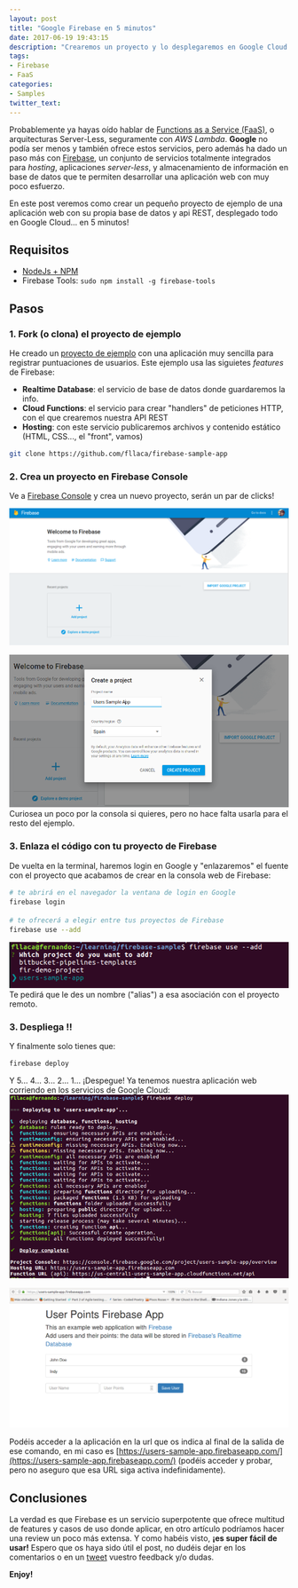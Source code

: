 ```yaml
---
layout: post
title: "Google Firebase en 5 minutos"
date: 2017-06-19 19:43:15
description: "Crearemos un proyecto y lo desplegaremos en Google Cloud rápidamente en 4 pasos, usando Firebase"
tags:
- Firebase
- FaaS
categories:
- Samples
twitter_text:
---
```


Probablemente ya hayas oído hablar de [Functions as a Service (FaaS)](https://en.wikipedia.org/wiki/Function_as_a_Service), o arquitecturas Server-Less, seguramente con _AWS Lambda_. **Google** no podía ser menos y también ofrece estos servicios, pero además ha dado un paso más con [Firebase](https://firebase.google.com/), un conjunto de servicios totalmente integrados para _hosting_, aplicaciones _server-less_, y almacenamiento de información en base de datos que te permiten desarrollar una aplicación web con muy poco esfuerzo.

En este post veremos como crear un pequeño proyecto de ejemplo de una aplicación web con su propia base de datos y api REST, desplegado todo en Google Cloud... en 5 minutos!

## Requisitos

* [NodeJs + NPM](https://nodejs.org/en/download/package-manager/)
* Firebase Tools: `sudo npm install -g firebase-tools`

## Pasos

### 1. Fork (o clona) el proyecto de ejemplo
He creado un [proyecto de ejemplo](https://github.com/fllaca/firebase-sample-app) con una aplicación muy sencilla para registrar puntuaciones de usuarios. Este ejemplo usa las siguietes _features_ de Firebase:
* **Realtime Database**: el servicio de base de datos donde guardaremos la info.
* **Cloud Functions**: el servicio para crear "handlers" de peticiones HTTP, con el que crearemos nuestra API REST
* **Hosting**: con este servicio publicaremos archivos y contenido estático (HTML, CSS..., el "front", vamos)

```bash
git clone https://github.com/fllaca/firebase-sample-app
```

### 2. Crea un proyecto en Firebase Console
Ve a [Firebase Console](https://console.firebase.google.com) y crea un nuevo proyecto, serán un par de clicks!

![Create FIrebase Project 1](../assets/img/firebase/firebase-console-create-project.png)

![Create FIrebase Project 2](../assets/img/firebase/firebase-console-create-project-2.png)
Curiosea un poco por la consola si quieres, pero no hace falta usarla para el resto del ejemplo.

### 3. Enlaza el código con tu proyecto de Firebase
De vuelta en la terminal, haremos login en Google y "enlazaremos" el fuente con el proyecto que acabamos de crear en la consola web de Firebase:

```bash
# te abrirá en el navegador la ventana de login en Google
firebase login

# te ofrecerá a elegir entre tus proyectos de Firebase
firebase use --add
```
![Firebase use alias](../assets/img/firebase/firebase-use-add.png)
Te pedirá que le des un nombre ("alias") a esa asociación con el proyecto remoto.

### 3. Despliega !!

Y finalmente solo tienes que:
```bash
firebase deploy
```
Y 5... 4... 3... 2... 1... ¡Despegue! Ya tenemos nuestra aplicación web corriendo en los servicios de Google Cloud:
![Firebase Deploy](../assets/img/firebase/firebase-deploy.png)

![Firebase Deploy](../assets/img/firebase/firebase-users-app.png)

Podéis acceder a la aplicación en la url que os indica al final de la salida de ese comando, en mi caso es [https://users-sample-app.firebaseapp.com/](https://users-sample-app.firebaseapp.com/) (podéis acceder y probar, pero no aseguro que esa URL siga activa indefinidamente).

## Conclusiones
La verdad es que Firebase es un servicio superpotente que ofrece multitud de features y casos de uso donde aplicar, en otro artículo podríamos hacer una review un poco más extensa. Y como habéis visto, **¡es super fácil de usar!** Espero que os haya sido útil el post, no dudéis dejar en los comentarios o en un [tweet](https://twitter.com/nandollaca) vuestro feedback y/o dudas.

**Enjoy!**
